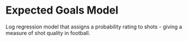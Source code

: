 # Expected Goals Model
Log regression model that assigns a probability rating to shots - giving a measure of shot quality in football.

